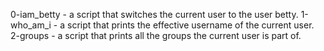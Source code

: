 0-iam_betty - a script that switches the current user to the user betty.
1-who_am_i - a script that prints the effective username of the current user.
2-groups -  a script that prints all the groups the current user is part of.

